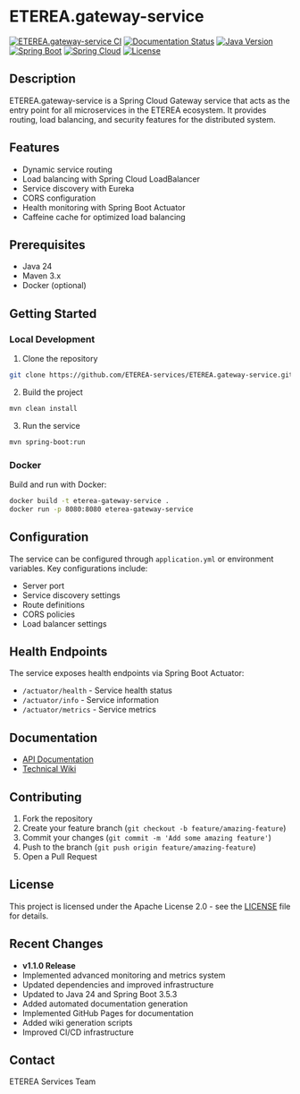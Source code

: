 # ETEREA.gateway-service

[![ETEREA.gateway-service CI](https://github.com/ETEREA-services/ETEREA.gateway-service/actions/workflows/maven.yml/badge.svg?branch=main)](https://github.com/ETEREA-services/ETEREA.gateway-service/actions/workflows/maven.yml)
[![Documentation Status](https://github.com/ETEREA-services/ETEREA.gateway-service/actions/workflows/pages.yml/badge.svg)](https://github.com/ETEREA-services/ETEREA.gateway-service/actions/workflows/pages.yml)
[![Java Version](https://img.shields.io/badge/Java-24-blue.svg)](https://www.oracle.com/java/technologies/downloads/)
[![Spring Boot](https://img.shields.io/badge/Spring%20Boot-3.5.3-green.svg)](https://spring.io/projects/spring-boot)
[![Spring Cloud](https://img.shields.io/badge/Spring%20Cloud-2025.0.0-blue.svg)](https://spring.io/projects/spring-cloud)
[![License](https://img.shields.io/badge/License-Apache%202.0-blue.svg)](https://opensource.org/licenses/Apache-2.0)

## Description
ETEREA.gateway-service is a Spring Cloud Gateway service that acts as the entry point for all microservices in the ETEREA ecosystem. It provides routing, load balancing, and security features for the distributed system.

## Features
- Dynamic service routing
- Load balancing with Spring Cloud LoadBalancer
- Service discovery with Eureka
- CORS configuration
- Health monitoring with Spring Boot Actuator
- Caffeine cache for optimized load balancing

## Prerequisites
- Java 24
- Maven 3.x
- Docker (optional)

## Getting Started

### Local Development
1. Clone the repository
```bash
git clone https://github.com/ETEREA-services/ETEREA.gateway-service.git
```

2. Build the project
```bash
mvn clean install
```

3. Run the service
```bash
mvn spring-boot:run
```

### Docker
Build and run with Docker:
```bash
docker build -t eterea-gateway-service .
docker run -p 8080:8080 eterea-gateway-service
```

## Configuration
The service can be configured through `application.yml` or environment variables. Key configurations include:
- Server port
- Service discovery settings
- Route definitions
- CORS policies
- Load balancer settings

## Health Endpoints
The service exposes health endpoints via Spring Boot Actuator:
- `/actuator/health` - Service health status
- `/actuator/info` - Service information
- `/actuator/metrics` - Service metrics

## Documentation
- [API Documentation](https://eterea-services.github.io/ETEREA.gateway-service/)
- [Technical Wiki](https://github.com/ETEREA-services/ETEREA.gateway-service/wiki)

## Contributing
1. Fork the repository
2. Create your feature branch (`git checkout -b feature/amazing-feature`)
3. Commit your changes (`git commit -m 'Add some amazing feature'`)
4. Push to the branch (`git push origin feature/amazing-feature`)
5. Open a Pull Request

## License
This project is licensed under the Apache License 2.0 - see the [LICENSE](LICENSE) file for details.

## Recent Changes
- **v1.1.0 Release**
- Implemented advanced monitoring and metrics system
- Updated dependencies and improved infrastructure
- Updated to Java 24 and Spring Boot 3.5.3
- Added automated documentation generation
- Implemented GitHub Pages for documentation
- Added wiki generation scripts
- Improved CI/CD infrastructure

## Contact
ETEREA Services Team